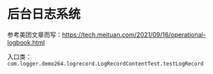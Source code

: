 # 后台日志系统
参考美团文章而写：https://tech.meituan.com/2021/09/16/operational-logbook.html

入口类：```com.logger.demo264.logrecord.LogRecordContentTest.testLogRecord```
